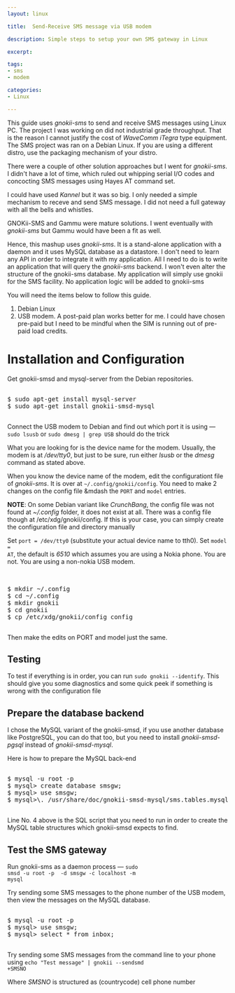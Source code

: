```yaml
---
layout: linux

title:  Send-Receive SMS message via USB modem

description: Simple steps to setup your own SMS gateway in Linux

excerpt: 

tags:
- sms
- modem

categories:
- Linux

---
```


This guide uses *gnokii-sms* to send and receive SMS messages using Linux PC. The project I was working on did not industrial grade throughput. That is the reason I cannot justify the cost of *WaveComm* *iTegra* type equipment. The SMS project was ran on a Debian Linux. If you are using a different distro, use the packaging mechanism of your distro.

There were a couple of other solution approaches but I went for *gnokii-sms*. I didn't have a lot of time, which ruled out whipping serial I/O codes and concocting SMS messages using Hayes AT command set.  

I could have used *Kannel* but it was so big. I only needed a simple mechanism to receve and send SMS message. I did not need a full gateway with all the bells and whistles.

GNOKii-SMS and Gammu were mature solutions. I went eventually with *gnokii-sms* but Gammu would have been a fit as well. 

Hence, this mashup uses *gnokii-sms*. It is a stand-alone application with a daemon and it uses MySQL database as a datastore.  I don't need to learn any API in order to integrate it with my application. All I need to do is to write an application that will query the *gnokii-sms* backend. I won't even alter the structure of the gnokii-sms database. My application will simply use gnokii for the SMS facility. No application logic will be added to gnokii-sms

You will need the items below to follow this guide.

1. Debian Linux
2. USB modem. A post-paid plan works better for me. I could have chosen pre-paid but I need to be mindful when the SIM is running out of pre-paid load credits.

# Installation and Configuration

Get gnokii-smsd and mysql-server from the Debian repositories.

<pre class="codeblock">

$ sudo apt-get install mysql-server
$ sudo apt-get install gnokii-smsd-mysql

</pre>

Connect the USB modem to Debian and find out which port it is using &mdash; <code class="codeblock">sudo lsusb</code> or <code class="codeblock">sudo dmesg | grep USB</code> should do the trick

What you are looking for is the device name for the modem. Usually, the modem is at */dev/tty0*, but just to be sure, run either *lsusb* or the *dmesg* command as stated above.

When you know the device name of the modem, edit the configurationt file of *gnokii-sms*. It is over at <code class="codeblock">~/.config/gnokii/config</code>. You need to make 2 changes on the config file &mdash the <code class="codeblock">PORT</code> and <code class="codeblock">model</code> entries. 

<aside>

**NOTE**: On some Debian variant like *CrunchBang*, the config file was not found at *~/.config* folder, it does not exist at all. There was a config file though at /etc/xdg/gnokii/config. If this is your case, you can simply create the configuration file and directory manually

</aside>

Set <code class="codeblock">port = /dev/tty0</code> (substitute your actual device name to tth0). Set <code class="codeblock">model = AT</code>, the default is *6510* which assumes you are using a Nokia phone. You are not. You are using a non-nokia USB modem.


<pre class="codeblock">  

$ mkdir ~/.config
$ cd ~/.config
$ mkdir gnokii
$ cd gnokii
$ cp /etc/xdg/gnokii/config config

</pre>

Then make the edits on PORT and model just the same.  

## Testing

To test if everything is in order, you can run <code class="codeblock">sudo gnokii --identify</code>. This should give you some diagnostics and some quick peek if something is wrong with the configuration file

## Prepare the database backend

I chose the MySQL variant of the gnokii-smsd, if you use another database like PostgreSQL, you can do that too, but you need to install *gnokii-smsd-pgsql* instead of *gnokii-smsd-mysql*.  

Here is how to prepare the MySQL back-end

<pre class='codeblock'>

$ mysql -u root -p
$ mysql> create database smsgw;
$ mysql> use smsgw;
$ mysql>\. /usr/share/doc/gnokii-smsd-mysql/sms.tables.mysql.sql;

</pre>

Line No. 4 above is the SQL script that you need to run in order to create the MySQL table structures which gnokii-smsd expects to find. 

## Test the SMS gateway

Run gnokii-sms as a daemon process &mdash; <code class="codeblock">sudo smsd -u root -p <MySQL Password> -d smsgw -c localhost -m mysql</code>

Try sending some SMS messages to the phone number of the USB modem, then view the messages on the MySQL database.

<pre class='codeblock'>

$ mysql -u root -p
$ mysql> use smsgw;
$ mysql> select * from inbox;

</pre>

Try sending some SMS messages from the command line to your phone using <code class="codeblock">echo "Test message" | gnokii --sendsmd +SMSNO</code>

Where *SMSNO* is structured as (countrycode) cell phone number



      


